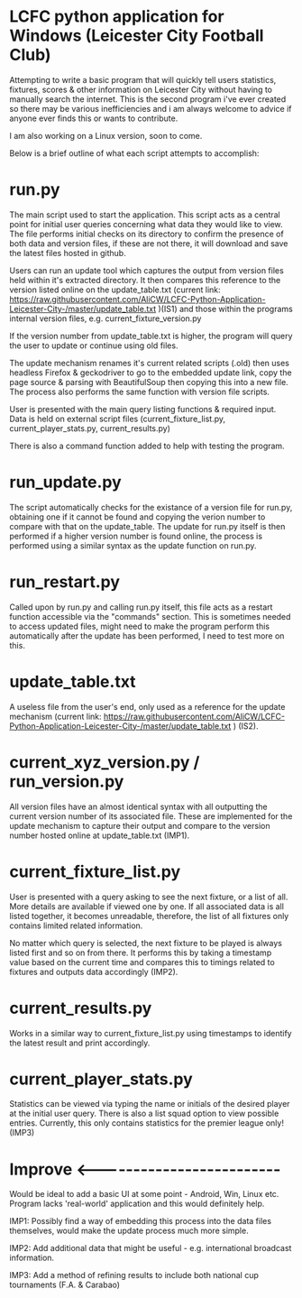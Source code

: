 # LCFC python application for Windows (Leicester City Football Club)
Attempting to write a basic program that will quickly tell users statistics, fixtures, scores & other information on Leicester City without having to manually search the internet. This is the second program i've ever created so there may be various inefficiencies and i am always welcome to advice if anyone ever finds this or wants to contribute.

I am also working on a Linux version, soon to come.

Below is a brief outline of what each script attempts to accomplish:

# run.py
The main script used to start the application. This script acts as a central point for initial user queries concerning what data they would like to view. The file performs initial checks on its directory to confirm the presence of both data and version files, if these are not there, it will download and save the latest files hosted in github.

Users can run an update tool which captures the output from version files held within it's extracted directory. It then compares this reference to the version listed online on the update_table.txt (current link: https://raw.githubusercontent.com/AliCW/LCFC-Python-Application-Leicester-City-/master/update_table.txt )(IS1) and those within the programs internal version files, e.g. current_fixture_version.py

If the version number from update_table.txt is higher, the program will query the user to update or continue using old files. 

The update mechanism renames it's current related scripts (.old) then uses headless Firefox & geckodriver to go to the embedded update link, copy the page source & parsing with BeautifulSoup then copying this into a new file. The process also performs the same function with version file scripts.

User is presented with the main query listing functions & required input. Data is held on external script files (current_fixture_list.py, current_player_stats.py, current_results.py)

There is also a command function added to help with testing the program.

# run_update.py
The script automatically checks for the existance of a version file for run.py, obtaining one if it cannot be found and copying the verion number to compare with that on the update_table. The update for run.py itself is then performed if a higher version number is found online, the process is performed using a similar syntax as the update function on run.py.

# run_restart.py
Called upon by run.py and calling run.py itself, this file acts as a restart function accessible via the "commands" section. This is sometimes needed to access updated files, might need to make the program perform this automatically after the update has been performed, I need to test more on this.

# update_table.txt
A useless file from the user's end, only used as a reference for the update mechanism (current link: https://raw.githubusercontent.com/AliCW/LCFC-Python-Application-Leicester-City-/master/update_table.txt ) (IS2).

# current_xyz_version.py / run_version.py
All version files have an almost identical syntax with all outputting the current version number of its associated file. These are implemented for the update mechanism to capture their output and compare to the version number hosted online at update_table.txt (IMP1).

# current_fixture_list.py
User is presented with a query asking to see the next fixture, or a list of all. More details are available if viewed one by one. If all associated data is all listed together, it becomes unreadable, therefore, the list of all fixtures only contains limited related information.

No matter which query is selected, the next fixture to be played is always listed first and so on from there. It performs this by taking a timestamp value based on the current time and compares this to timings related to fixtures and outputs data accordingly (IMP2).

# current_results.py
Works in a similar way to current_fixture_list.py using timestamps to identify the latest result and print accordingly.

# current_player_stats.py
Statistics can be viewed via typing the name or initials of the desired player at the initial user query. There is also a list squad option to view possible entries. Currently, this only contains statistics for the premier league only! (IMP3)

# Improve <-------------------------
Would be ideal to add a basic UI at some point - Android, Win, Linux etc. Program lacks 'real-world' application and this would definitely help.

IMP1: Possibly find a way of embedding this process into the data files themselves, would make the update process much more simple.

IMP2: Add additional data that might be useful - e.g. international broadcast information.

IMP3: Add a method of refining results to include both national cup tournaments (F.A. & Carabao)
